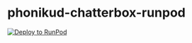 # phonikud-chatterbox-runpod


[![Deploy to RunPod](https://runpod.io/deploy.svg)](https://runpod.io/console/deploy?template=123e4567-e89b-12d3-a456-426614174000)
